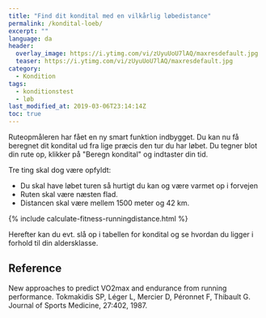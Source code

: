 ```yaml
---
title: "Find dit kondital med en vilkårlig løbedistance"
permalink: /kondital-loeb/
excerpt: ""
language: da
header:
  overlay_image: https://i.ytimg.com/vi/zUyuUoU7lAQ/maxresdefault.jpg
  teaser: https://i.ytimg.com/vi/zUyuUoU7lAQ/maxresdefault.jpg
category:
  - Kondition
tags:
  - konditionstest
  - løb
last_modified_at: 2019-03-06T23:14:14Z
toc: true
---
```


Ruteopmåleren har fået en ny smart funktion indbygget. Du kan nu få beregnet dit kondital ud fra lige præcis den tur du har løbet. Du tegner blot din rute op, klikker på "Beregn kondital" og indtaster din tid.

Tre ting skal dog være opfyldt:

- Du skal have løbet turen så hurtigt du kan og være varmet op i forvejen
- Ruten skal være næsten flad.
- Distancen skal være mellem 1500 meter og 42 km.

{% include calculate-fitness-runningdistance.html %}

Herefter kan du evt. slå op i tabellen for kondital og se hvordan du ligger i forhold til din aldersklasse.

## Reference

New approaches to predict VO2max and endurance from running performance.
Tokmakidis SP, Léger L, Mercier D, Péronnet F, Thibault G.
Journal of Sports Medicine, 27:402, 1987.
